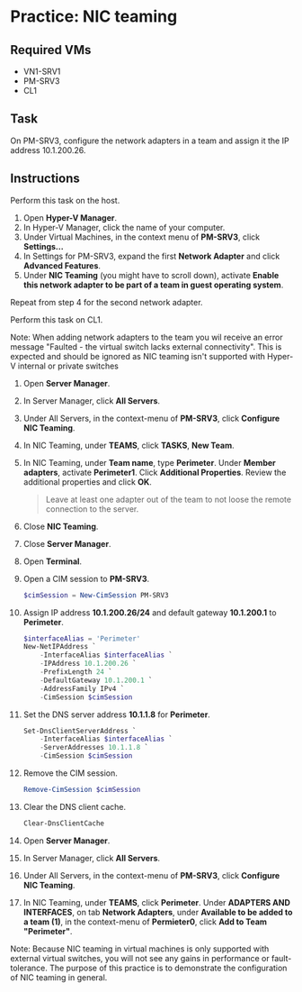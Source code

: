 # Practice: NIC teaming

## Required VMs

* VN1-SRV1
* PM-SRV3
* CL1

## Task

On PM-SRV3, configure the network adapters in a team and assign it the IP address 10.1.200.26.

## Instructions

Perform this task on the host.

1. Open **Hyper-V Manager**.
1. In Hyper-V Manager, click the name of your computer.
1. Under Virtual Machines, in the context menu of **PM-SRV3**, click **Settings...**
1. In Settings for PM-SRV3, expand the first **Network Adapter** and click **Advanced Features**.
1. Under **NIC Teaming** (you might have to scroll down), activate **Enable this network adapter to be part of a team in guest operating system**.

Repeat from step 4 for the second network adapter.

Perform this task on CL1.

Note: When adding network adapters to the team you wil receive an error message "Faulted - the virtual switch lacks external connectivity".
This is expected and should be ignored as NIC teaming isn't supported with Hyper-V internal or private switches

1. Open **Server Manager**.
1. In Server Manager, click **All Servers**.
1. Under All Servers, in the context-menu of **PM-SRV3**, click **Configure NIC Teaming**.
1. In NIC Teaming, under **TEAMS**, click **TASKS**, **New Team**.
1. In NIC Teaming, under **Team name**, type **Perimeter**. Under **Member adapters**, activate **Perimeter1**. Click **Additional Properties**. Review the additional properties and click **OK**.

    > Leave at least one adapter out of the team to not loose the remote connection to the server.

1. Close **NIC Teaming**.
1. Close **Server Manager**.
1. Open **Terminal**.
1. Open a CIM session to **PM-SRV3**.

    ````powershell
    $cimSession = New-CimSession PM-SRV3
    ````

1. Assign IP address **10.1.200.26/24** and default gateway **10.1.200.1** to **Perimeter**.

    ````powershell
    $interfaceAlias = 'Perimeter'
    New-NetIPAddress `
        -InterfaceAlias $interfaceAlias `
        -IPAddress 10.1.200.26 `
        -PrefixLength 24 `
        -DefaultGateway 10.1.200.1 `
        -AddressFamily IPv4 `
        -CimSession $cimSession
    ````

1. Set the DNS server address **10.1.1.8** for **Perimeter**.

    ````powershell
    Set-DnsClientServerAddress `
        -InterfaceAlias $interfaceAlias `
        -ServerAddresses 10.1.1.8 `
        -CimSession $cimSession
    ````

1. Remove the CIM session.

    ````powershell
    Remove-CimSession $cimSession
    ````

1. Clear the DNS client cache.

    ````powershell
    Clear-DnsClientCache
    ````

1. Open **Server Manager**.
1. In Server Manager, click **All Servers**.
1. Under All Servers, in the context-menu of **PM-SRV3**, click **Configure NIC Teaming**.
1. In NIC Teaming, under **TEAMS**, click **Perimeter**. Under **ADAPTERS AND INTERFACES**, on tab **Network Adapters**, under **Available to be added to a team (1)**, in the context-menu of **Permieter0**, click **Add to Team "Perimeter"**.

Note: Because NIC teaming in virtual machines is only supported with external virtual switches, you will not see any gains in performance or fault-tolerance. The purpose of this practice is to demonstrate the configuration of NIC teaming in general.

